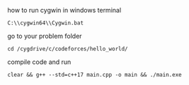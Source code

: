 how to run cygwin in windows terminal
```
C:\\cygwin64\\Cygwin.bat
```

go to your problem folder
```
cd /cygdrive/c/codeforces/hello_world/
```

compile code and run
```
clear && g++ --std=c++17 main.cpp -o main && ./main.exe
```

